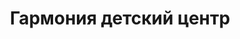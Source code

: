 ---
title: Гармония детский центр
address: 'г. Запорожье, ул.Товарищеская, д.43'
phone:
  - (061) 701-30-57
  - (098) 243-05-63
  - (099) 237-33-97
url: ''
about: ''
searchTitle: 'Гармония детский центр, г. Запорожье, ул.Товарищеская, д.43'
tags:
  - Художественные школы
geometry:
  location:
    lat: 47.88678499999999
    lng: 35.07419799999999
  viewport:
    northeast:
      lat: 47.88801723029149
      lng: 35.07588408029149
    southwest:
      lat: 47.88531926970849
      lng: 35.0731861197085
place_id: ChIJ7a6cpSZk3EARzlHCXf4oypo

---